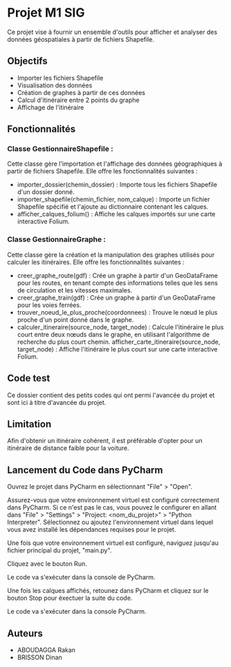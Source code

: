 # Projet M1 SIG
Ce projet vise à fournir un ensemble d'outils pour afficher et analyser des données géospatiales à partir de fichiers Shapefile. 

## Objectifs
- Importer les fichiers Shapefile
- Visualisation des données
- Création de graphes à partir de ces données
- Calcul d'itinéraire entre 2 points du graphe
- Affichage de l'itinéraire

## Fonctionnalités
### Classe GestionnaireShapefile :
Cette classe gère l'importation et l'affichage des données géographiques à partir de fichiers Shapefile. 
Elle offre les fonctionnalités suivantes :

- importer_dossier(chemin_dossier) : Importe tous les fichiers Shapefile d'un dossier donné.
- importer_shapefile(chemin_fichier, nom_calque) : Importe un fichier Shapefile spécifié et l'ajoute au dictionnaire contenant les calques.
- afficher_calques_folium() : Affiche les calques importés sur une carte interactive Folium.

### Classe GestionnaireGraphe :
Cette classe gère la création et la manipulation des graphes utilisés pour calculer les itinéraires. 
Elle offre les fonctionnalités suivantes :

- creer_graphe_route(gdf) : Crée un graphe à partir d'un GeoDataFrame pour les routes, en tenant compte des informations telles que les sens de circulation et les vitesses maximales.
- creer_graphe_train(gdf) : Crée un graphe à partir d'un GeoDataFrame pour les voies ferrées.
- trouver_noeud_le_plus_proche(coordonnees) : Trouve le nœud le plus proche d'un point donné dans le graphe.
- calculer_itineraire(source_node, target_node) : Calcule l'itinéraire le plus court entre deux nœuds dans le graphe, en utilisant l'algorithme de recherche du plus court chemin.
afficher_carte_itineraire(source_node, target_node) : Affiche l'itinéraire le plus court sur une carte interactive Folium.

## Code test
Ce dossier contient des petits codes qui ont permi l'avancée du projet et sont ici à titre d'avancée du projet.

## Limitation
Afin d'obtenir un itinéraire cohérent, il est préférable d'opter pour un itinéraire de distance faible pour la voiture.

## Lancement du Code dans PyCharm
Ouvrez le projet dans PyCharm en sélectionnant "File" > "Open".

Assurez-vous que votre environnement virtuel est configuré correctement dans PyCharm. Si ce n'est pas le cas, vous pouvez le configurer en allant dans "File" > "Settings" > "Project: <nom_du_projet>" > "Python Interpreter". Sélectionnez ou ajoutez l'environnement virtuel dans lequel vous avez installé les dépendances requises pour le projet.

Une fois que votre environnement virtuel est configuré, naviguez jusqu'au fichier principal du projet, "main.py".

Cliquez avec le bouton Run.

Le code va s'exécuter dans la console de PyCharm.

Une fois les calques affichés, retounez dans PyCharm et cliquez sur le bouton Stop pour éxectuer la suite du code.

Le code va s'exécuter dans la console PyCharm.

## Auteurs
- ABOUDAGGA Rakan
- BRISSON Dinan
